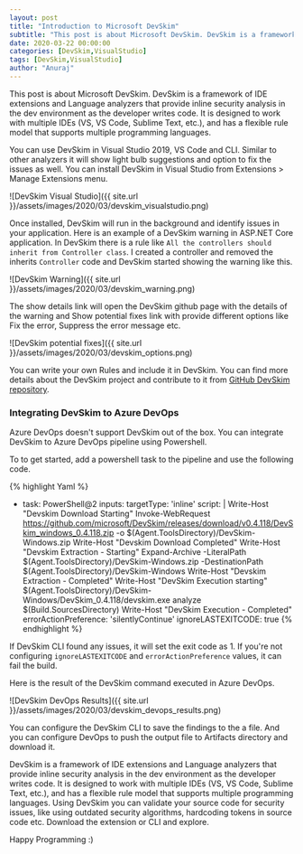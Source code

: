 ```yaml
---
layout: post
title: "Introduction to Microsoft DevSkim"
subtitle: "This post is about Microsoft DevSkim. DevSkim is a framework of IDE extensions and Language analyzers that provide inline security analysis in the dev environment as the developer writes code. It is designed to work with multiple IDEs (VS, VS Code, Sublime Text, etc.), and has a flexible rule model that supports multiple programming languages."
date: 2020-03-22 00:00:00
categories: [DevSkim,VisualStudio]
tags: [DevSkim,VisualStudio]
author: "Anuraj"
---
```

This post is about Microsoft DevSkim. DevSkim is a framework of IDE extensions and Language analyzers that provide inline security analysis in the dev environment as the developer writes code. It is designed to work with multiple IDEs (VS, VS Code, Sublime Text, etc.), and has a flexible rule model that supports multiple programming languages.

You can use DevSkim in Visual Studio 2019, VS Code and CLI. Similar to other analyzers it will show light bulb suggestions and option to fix the issues as well. You can install DevSkim in Visual Studio from Extensions &gt; Manage Extensions menu.

![DevSkim Visual Studio]({{ site.url }}/assets/images/2020/03/devskim_visualstudio.png)

Once installed, DevSkim will run in the background and identify issues in your application. Here is an example of a DevSkim warning in ASP.NET Core application. In DevSkim there is a rule like `All the controllers should inherit from Controller class`. I created a controller and removed the inherits `Controller` code and DevSkim started showing the warning like this.

![DevSkim Warning]({{ site.url }}/assets/images/2020/03/devskim_warning.png)

The show details link will open the DevSkim github page with the details of the warning and Show potential fixes link with provide different options like Fix the error, Suppress the error message etc.

![DevSkim potential fixes]({{ site.url }}/assets/images/2020/03/devskim_options.png)

You can write your own Rules and include it in DevSkim. You can find more details about the DevSkim project and contribute to it from [GitHub DevSkim repository](https://github.com/microsoft/DevSkim/).

### Integrating DevSkim to Azure DevOps

Azure DevOps doesn't support DevSkim out of the box. You can integrate DevSkim to Azure DevOps pipeline using Powershell.

To to get started, add a powershell task to the pipeline and use the following code.

{% highlight Yaml %}
- task: PowerShell@2
  inputs:
    targetType: 'inline'
    script: |
      Write-Host "Devskim Download Starting"
      Invoke-WebRequest https://github.com/microsoft/DevSkim/releases/download/v0.4.118/DevSkim_windows_0.4.118.zip -o $(Agent.ToolsDirectory)/DevSkim-Windows.zip
      Write-Host "Devskim Download Completed"
      Write-Host "Devskim Extraction - Starting"
      Expand-Archive -LiteralPath $(Agent.ToolsDirectory)/DevSkim-Windows.zip -DestinationPath $(Agent.ToolsDirectory)/DevSkim-Windows
      Write-Host "Devskim Extraction - Completed"
      Write-Host "DevSkim Execution starting"      
      $(Agent.ToolsDirectory)/DevSkim-Windows/DevSkim_0.4.118/devskim.exe analyze $(Build.SourcesDirectory)
      Write-Host "DevSkim Execution - Completed"
    errorActionPreference: 'silentlyContinue'
    ignoreLASTEXITCODE: true
{% endhighlight %}

If DevSkim CLI found any issues, it will set the exit code as 1. If you're not configuring `ignoreLASTEXITCODE` and `errorActionPreference` values, it can fail the build.

Here is the result of the DevSkim command executed in Azure DevOps.

![DevSkim DevOps Results]({{ site.url }}/assets/images/2020/03/devskim_devops_results.png)

You can configure the DevSkim CLI to save the findings to the a file. And you can configure DevOps to push the output file to Artifacts directory and download it.

DevSkim is a framework of IDE extensions and Language analyzers that provide inline security analysis in the dev environment as the developer writes code. It is designed to work with multiple IDEs (VS, VS Code, Sublime Text, etc.), and has a flexible rule model that supports multiple programming languages. Using DevSkim you can validate your source code for security issues, like using outdated security algorithms, hardcoding tokens in source code etc. Download the extension or CLI and explore.

Happy Programming :)